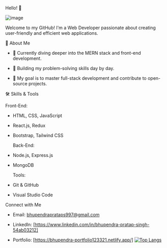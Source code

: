 Hello! 👋


![image](https://github.com/user-attachments/assets/8a5c7fbf-a71b-41fc-866c-57e343ef00a4)




Welcome to my GitHub! I'm a Web Developer passionate about creating user-friendly and efficient web applications.

  🌟 About Me
  
- 🌱 Currently diving deeper into the MERN stack and front-end development.
  
- 🤔 Building my problem-solving skills day by day.
- 🎯 My goal is to master full-stack development and contribute to open-source projects.


🛠️ Skills & Tools

  Front-End:
- HTML, CSS, JavaScript
- React.js, Redux
- Bootstrap, Tailwind CSS

  Back-End:
- Node.js, Express.js
- MongoDB

  Tools:
- Git & GitHub
- Visual Studio Code


Connect with Me

- Email: bhupendraprataps997@gmail.com

- LinkedIn: [https://www.linkedin.com/in/bhupendra-pratap-singh-54ab03212]

- Portfolio: [https://bhupendra-portfolio123321.netlify.app/]
[![Top Langs](https://github-readme-stats.vercel.app/api/top-langs/?username=Bhupendra263)](https://github.com/Bhupendra263/github-readme-stats)


